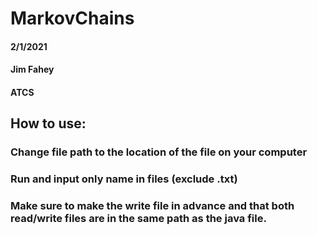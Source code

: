 # MarkovChains
#### 2/1/2021
#### Jim Fahey
#### ATCS
## How to use:
### Change file path to the location of the file on your computer
### Run and input only name in files (exclude .txt)
### Make sure to make the write file in advance and that both read/write files are in the same path as the java file.
